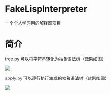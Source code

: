 # FakeLispInterpreter
一个个人学习用的解释器项目

简介
===
tree.py 可以将字符串转化为抽象语法树（效果如图）

<img src='https://github.com/sumNerGL/FakeLispInterpreter/blob/master/tree.png' />

apply.py 可以逐行执行生成的抽象语法树（效果如图）

<img src='https://github.com/sumNerGL/FakeLispInterpreter/blob/master/apply.png' />
